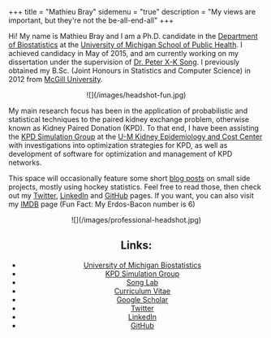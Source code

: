 +++
title = "Mathieu Bray"
sidemenu = "true"
description = "My views are important, but they're not the be-all-end-all"
+++

Hi! My name is Mathieu Bray and I am a Ph.D. candidate in the [Department of Biostatistics](http://sph.umich.edu/biostat/) at the [University of Michigan School of Public Health](https://www.sph.umich.edu/). I achieved candidacy in May of 2015, and am currently working on my dissertation under the supervision of [Dr. Peter X-K Song](http://www.umich.edu/~songlab/). I previously obtained my B.Sc. (Joint Honours in Statistics and Computer Science) in 2012 from [McGill University](https://www.mcgill.ca).

<span style="display:block;text-align:center">
![](/images/headshot-fun.jpg)
</span>

My main research focus has been in the application of probabilistic and statistical techniques to the paired kidney exchange problem, otherwise known as Kidney Paired Donation (KPD). To that end, I have been assisting the [KPD Simulation Group](http://kecc.sph.umich.edu/projects/optimization-and-simulation-kidney-paired-donation-program) at the [U-M Kidney Epidemiology and Cost Center](http://kecc.sph.umich.edu/) with investigations into optimization strategies for KPD, as well as development of software for optimization and management of KPD networks.

This space will occasionally feature some short [blog posts](https://www.mathieubray.com/post/) on small side projects, mostly using hockey statistics. Feel free to read those, then check out my [Twitter](http://twitter.com/mathieubray), [LinkedIn](http://www.linkedin.com/in/mathieubray) and [GitHub](http://github.com/mathieubray) pages. If you want, you can also visit my [IMDB](http://www.imdb.com/name/nm5380395/) page (Fun Fact: My Erdos-Bacon number is 6)

<span style="display:block;text-align:center">
![](/images/professional-headshot.jpg)

## Links:
- [University of Michigan Biostatistics](http://sph.umich.edu/biostat/)
- [KPD Simulation Group](http://kecc.sph.umich.edu/projects/optimization-and-simulation-kidney-paired-donation-program)
- [Song Lab](http://www.umich.edu/~songlab/)
- [Curriculum Vitae](/cv.pdf)
- [Google Scholar](https://scholar.google.com/citations?user=CVB1O1oAAAAJ&hl=en)
- [Twitter](http://twitter.com/mathieubray)
- [LinkedIn](http://www.linkedin.com/in/mathieubray) 
- [GitHub](http://github.com/mathieubray)


